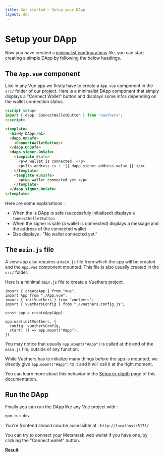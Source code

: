 ```yaml
---
title: Get started ~ Setup your DApp
layout: doc
---
```


# Setup your DApp
Now you have created a [minimalist configurations](/guide/get-started/minimal-configuration) file, you can start creating a simple DApp by following the below headings.


## The `App.vue` component
Like in any Vue app we firstly have to create a `App.vue` component in the `src/` folder of our project.
Here is a minimalist DApp component that simply displays a "Connect Wallet" button and displays some infos depending on the wallet connection status.
```html
<script setup>
import { dapp, ConnectWalletButton } from "vuethers";
</script>

<template>
  <h1>My DApp</h1>
  <dapp.OnSafe>
    <ConnectWalletButton/>
  </dapp.OnSafe>
  <dapp.signer.OnSafe>
    <template #safe>
      <p>A wallet is connected !</p>
      <p>Its address is : '{{ dapp.signer.address.value }}'</p>
    </template>
    <template #unsafe>
      <p>No wallet connected yet.</p>
    </template>
  </dapp.signer.OnSafe>
</template>
```
Here are some explanations :
- When the is DApp is safe (successfuly initialized) displays a `ConnectWalletButton`
- When the signer is safe (a wallet is connected) displays a message and the address of the connected wallet
- Else displays : "No wallet connected yet."

## The `main.js` file
A view app also requires a `main.js` file from which the app will be created and the `App.vue` component mounted.
This file is also usually created in the `src/` folder.

Here is a minimal `main.js` file to create a Vuethers project.
```js{3,4,8-11}
import { createApp } from "vue";
import App from "./App.vue";
import { initVuethers } from "vuethers";
import { vuethersConfig } from "./vuethers.config.js";

const app = createApp(App)

app.use(initVuethers, {
  config: vuethersConfig,
  start: () => app.mount("#app"),
})
```

You may notice that usually `app.mount("#app")` is called at the end of the `main.js` file, outside of any function.

While Vuethers has to initialize many things before the app is mounted, we directly give `app.mount("#app")` to it and it will call it at the right moment.

You can learn more about this behavior in the [Setup in-depth](/guide/in-depth/setup) page of this documentation.

## Run the DApp
Finally you can run the DApp like any Vue project with :
```bash
npm run dev
```
You're frontend should now be accessible at : `http://localhost:5173/`


You can try to connect your Metamask web wallet if you have one, by clicking the "Connect wallet" button.

**Result**
<ClientOnly>
  <VEDemoFrame src="./demo/setup-your-dapp.html" height="200px"/>
</ClientOnly>
